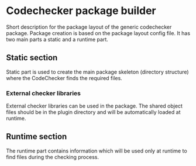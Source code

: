 # Codechecker package builder

Short description for the package layout of the generic codechecker package.
Package creation is based on the package layout config file.
It has two main parts a static and a runtime part.

## Static section
Static part is used to create the main package skeleton (directory structure) where the CodeChecker finds the required files.

### External checker libraries
External checker libraries can be used in the package. The shared object files should be in the plugin directory and will be automatically loaded at runtime.

## Runtime section
The runtime part contains information which will be used only at runtime
to find files during the checking process.
